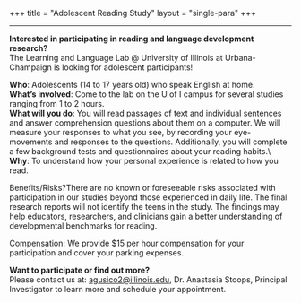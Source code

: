 +++
title = "Adolescent Reading Study"
layout = "single-para"
+++

---

**Interested in participating in reading and language development research?**\
The Learning and Language Lab @ University of Illinois at Urbana-Champaign is looking for adolescent participants!

**Who**: Adolescents (14 to 17 years old) who speak English at home. \
**What’s involved**: Come to the lab on the U of I campus for several studies ranging from 1 to 2 hours. \
**What will you do**: You will read passages of text and individual sentences and answer comprehension questions about them on a computer. We will measure your responses to what you see, by recording your eye-movements and responses to the questions. Additionally, you will complete a few background tests and questionnaires about your reading habits.\ 
**Why**: To understand how your personal experience is related to how you read. 

Benefits/Risks?There are no known or foreseeable risks associated with participation in our studies beyond those experienced in daily life. The final research reports will not identify the teens in the study. The findings may help educators, researchers, and clinicians gain a better understanding of developmental benchmarks for reading. 

Compensation: We provide $15 per hour compensation for your participation and cover your parking expenses. 

**Want to participate or find out more?**\
Please contact us at: agusico2@illinois.edu, Dr. Anastasia Stoops, Principal Investigator to learn more and schedule your appointment.

 
